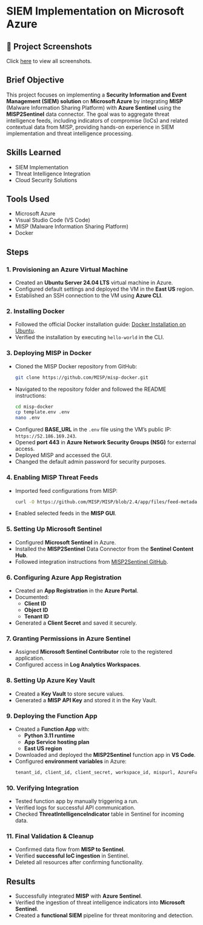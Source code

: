# SIEM Implementation on Microsoft Azure

## 📸 Project Screenshots
Click [here](https://github.com/Travis-N-W/SIEM/tree/main/screenshots) to view all screenshots.

## Brief Objective
This project focuses on implementing a **Security Information and Event Management (SIEM) solution** on **Microsoft Azure** by integrating **MISP** (Malware Information Sharing Platform) with **Azure Sentinel** using the **MISP2Sentinel** data connector. The goal was to aggregate threat intelligence feeds, including indicators of compromise (IoCs) and related contextual data from MISP, providing hands-on experience in SIEM implementation and threat intelligence processing.

## Skills Learned
- SIEM Implementation
- Threat Intelligence Integration
- Cloud Security Solutions

## Tools Used
- Microsoft Azure
- Visual Studio Code (VS Code)
- MISP (Malware Information Sharing Platform)
- Docker

## Steps

### 1. **Provisioning an Azure Virtual Machine**
- Created an **Ubuntu Server 24.04 LTS** virtual machine in Azure.
- Configured default settings and deployed the VM in the **East US** region.
- Established an SSH connection to the VM using **Azure CLI**.

### 2. **Installing Docker**
- Followed the official Docker installation guide: [Docker Installation on Ubuntu](https://docs.docker.com/engine/install/ubuntu/).
- Verified the installation by executing `hello-world` in the CLI.

### 3. **Deploying MISP in Docker**
- Cloned the MISP Docker repository from GitHub:
  ```bash
  git clone https://github.com/MISP/misp-docker.git
  ```
- Navigated to the repository folder and followed the README instructions:
  ```bash
  cd misp-docker
  cp template.env .env
  nano .env
  ```
- Configured **BASE_URL** in the `.env` file using the VM’s public IP: `https://52.186.169.243`.
- Opened **port 443** in **Azure Network Security Groups (NSG)** for external access.
- Deployed MISP and accessed the GUI.
- Changed the default admin password for security purposes.

### 4. **Enabling MISP Threat Feeds**
- Imported feed configurations from MISP:
  ```bash
  curl -O https://github.com/MISP/MISP/blob/2.4/app/files/feed-metadata/defaults.json
  ```
- Enabled selected feeds in the **MISP GUI**.

### 5. **Setting Up Microsoft Sentinel**
- Configured **Microsoft Sentinel** in Azure.
- Installed the **MISP2Sentinel** Data Connector from the **Sentinel Content Hub**.
- Followed integration instructions from [MISP2Sentinel GitHub](https://github.com/cudeso/misp2sentinel).

### 6. **Configuring Azure App Registration**
- Created an **App Registration** in the **Azure Portal**.
- Documented:
  - **Client ID**
  - **Object ID**
  - **Tenant ID**
- Generated a **Client Secret** and saved it securely.

### 7. **Granting Permissions in Azure Sentinel**
- Assigned **Microsoft Sentinel Contributor** role to the registered application.
- Configured access in **Log Analytics Workspaces**.

### 8. **Setting Up Azure Key Vault**
- Created a **Key Vault** to store secure values.
- Generated a **MISP API Key** and stored it in the Key Vault.

### 9. **Deploying the Function App**
- Created a **Function App** with:
  - **Python 3.11 runtime**
  - **App Service hosting plan**
  - **East US region**
- Downloaded and deployed the **MISP2Sentinel** function app in **VS Code**.
- Configured **environment variables** in Azure:
  ```bash
  tenant_id, client_id, client_secret, workspace_id, mispurl, AzureFunctionsJobHost_functionTimeout
  ```

### 10. **Verifying Integration**
- Tested function app by manually triggering a run.
- Verified logs for successful API communication.
- Checked **ThreatIntelligenceIndicator** table in Sentinel for incoming data.

### 11. **Final Validation & Cleanup**
- Confirmed data flow from **MISP to Sentinel**.
- Verified **successful IoC ingestion** in Sentinel.
- Deleted all resources after confirming functionality.

## Results
- Successfully integrated **MISP** with **Azure Sentinel**.
- Verified the ingestion of threat intelligence indicators into **Microsoft Sentinel**.
- Created a **functional SIEM** pipeline for threat monitoring and detection.



